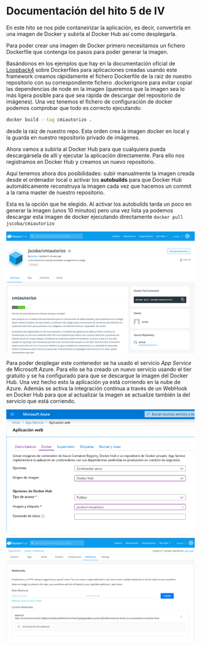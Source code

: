 # Documentación del hito 5 de IV

En este hito se nos pide contaneirizar la aplicación, es decir, convertirla en una imagen de Docker y subirla al Docker Hub así como desplegarla.

Para poder crear una imagen de Docker primero necesitamos un fichero Dockerfile que contenga los pasos para poder generar la imagen.

Basándonos en los ejemplos que hay en la documentación oficial de [Loopback4](https://loopback.io/) sobre Dockerfiles para aplicaciones creadas usando este framework creamos rápidamente el fichero Dockerfile de la raiz de nuestro repositorio con su correspondiente fichero .dockerignore para evitar copiar las dependencias de node en la imagen (queremos que la imagen sea lo más ligera posible para que sea rápida de descargar del repositorio de imágenes).
Una vez tenemos el fichero de configuración de docker podemos comprobar que todo es correcto ejecutando:
```bash
docker build --tag cmiautorizo .
```
desde la raiz de nuestro repo. Esta orden crea la imagen docker en local y la guarda en nuestro repositorio privado de imágenes.

Ahora vamos a subirla al Docker Hub para que cualquiera pueda descargársela de allí y ejecutar la aplicación directamente. Para ello nos registramos en Docker Hub y creamos un nuevo repositorio.

Aquí tenemos ahora dos posibilidades: subir manualmente la imagen creada desde el ordenador local o activar los **autobuilds** para que Docker Hub automáticamente reconstruya la imagen cada vez que hacemos un commit a la rama master de nuestro repositorio.

Esta es la opción que he elegido. Al activar los autobuilds tarda un poco en generar la imagen (unos 10 minutos) pero una vez lista ya podemos descargar esta imagen de docker ejecutando directamente `docker pull jscoba/cmiautorizo`

![](imgs/docker-hub.png)

Para poder desplegar este contenedor se ha usado el servicio *App Service* de Microsoft Azure. Para ello se ha creado un nuevo servicio usando el tier gratuito y se ha configurado para que se descargue la imagen del Docker Hub. Una vez hecho esto la aplicación ya está corriendo en la nube de Azure. Además se activa la integración contínua a través de un WebHook en Docker Hub para que al actualizar la imagen se actualize también la del servicio que está corriendo.

![](imgs/web-service.png)

![](imgs/webhook.png)